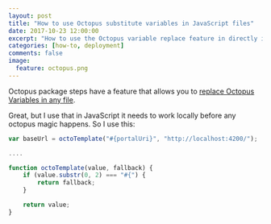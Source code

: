 ```yaml
---
layout: post
title: "How to use Octopus substitute variables in JavaScript files"
date: 2017-10-23 12:00:00
excerpt: "How to use the Octopus variable replace feature in directly in your javascript code"
categories: [how-to, deployment]
comments: false
image:
  feature: octopus.png
---
```


Octopus package steps have a feature that allows you to [replace Octopus Variables in any file](https://octopus.com/docs/deploying-applications/substitute-variables-in-files). 

Great, but I use that in JavaScript it needs to work locally before any octopus magic happens. So I use this:

```javascript
var baseUrl = octoTemplate("#{portalUri}", "http://localhost:4200/");

....

function octoTemplate(value, fallback) {
    if (value.substr(0, 2) === "#{") {
        return fallback;
    }

    return value;
}

```
